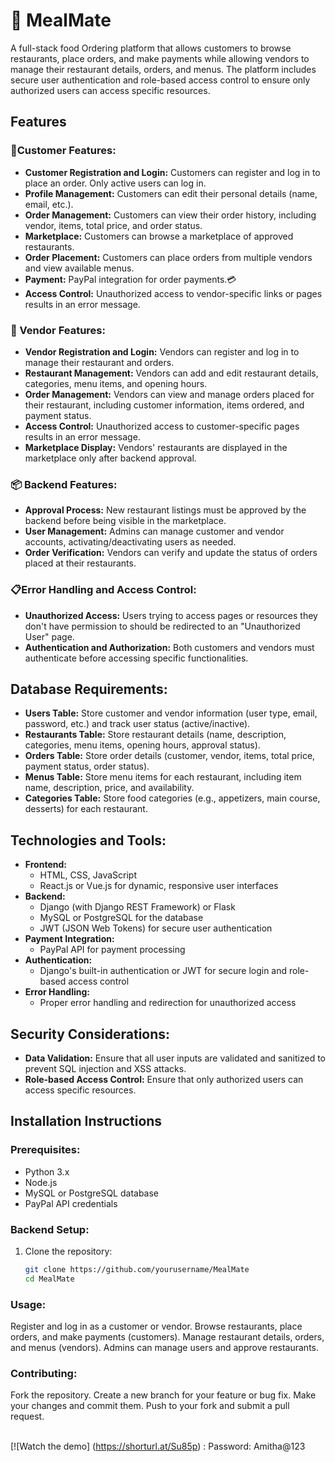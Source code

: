 # 🍴 MealMate
A full-stack food Ordering platform that allows customers to browse restaurants, place orders, and make payments while allowing vendors to manage their restaurant details, orders, and menus. The platform includes secure user authentication and role-based access control to ensure only authorized users can access specific resources.

## Features

### 🛒Customer Features:
- **Customer Registration and Login:** Customers can register and log in to place an order. Only active users can log in.
- **Profile Management:** Customers can edit their personal details (name, email, etc.).
- **Order Management:** Customers can view their order history, including vendor, items, total price, and order status.
- **Marketplace:** Customers can browse a marketplace of approved restaurants.
- **Order Placement:** Customers can place orders from multiple vendors and view available menus.
- **Payment:** PayPal integration for order payments.💳
- **Access Control:** Unauthorized access to vendor-specific links or pages results in an error message.

### 🏪 Vendor Features:
- **Vendor Registration and Login:** Vendors can register and log in to manage their restaurant and orders.
- **Restaurant Management:** Vendors can add and edit restaurant details, categories, menu items, and opening hours.
- **Order Management:** Vendors can view and manage orders placed for their restaurant, including customer information, items ordered, and payment status.
- **Access Control:** Unauthorized access to customer-specific pages results in an error message.
- **Marketplace Display:** Vendors' restaurants are displayed in the marketplace only after backend approval.

### 📦 Backend Features:
- **Approval Process:** New restaurant listings must be approved by the backend before being visible in the marketplace.
- **User Management:** Admins can manage customer and vendor accounts, activating/deactivating users as needed.
- **Order Verification:** Vendors can verify and update the status of orders placed at their restaurants.

### 📋Error Handling and Access Control:
- **Unauthorized Access:** Users trying to access pages or resources they don't have permission to should be redirected to an "Unauthorized User" page.
- **Authentication and Authorization:** Both customers and vendors must authenticate before accessing specific functionalities.

## Database Requirements:
- **Users Table:** Store customer and vendor information (user type, email, password, etc.) and track user status (active/inactive).
- **Restaurants Table:** Store restaurant details (name, description, categories, menu items, opening hours, approval status).
- **Orders Table:** Store order details (customer, vendor, items, total price, payment status, order status).
- **Menus Table:** Store menu items for each restaurant, including item name, description, price, and availability.
- **Categories Table:** Store food categories (e.g., appetizers, main course, desserts) for each restaurant.

## Technologies and Tools:
- **Frontend:**
  - HTML, CSS, JavaScript
  - React.js or Vue.js for dynamic, responsive user interfaces
- **Backend:**
  - Django (with Django REST Framework) or Flask
  - MySQL or PostgreSQL for the database
  - JWT (JSON Web Tokens) for secure user authentication
- **Payment Integration:**
  - PayPal API for payment processing
- **Authentication:**
  - Django's built-in authentication or JWT for secure login and role-based access control
- **Error Handling:**
  - Proper error handling and redirection for unauthorized access

## Security Considerations:
- **Data Validation:** Ensure that all user inputs are validated and sanitized to prevent SQL injection and XSS attacks.
- **Role-based Access Control:** Ensure that only authorized users can access specific resources.

## Installation Instructions

### Prerequisites:
- Python 3.x
- Node.js
- MySQL or PostgreSQL database
- PayPal API credentials

### Backend Setup:
1. Clone the repository:
   ```bash
   git clone https://github.com/yourusername/MealMate
   cd MealMate

### Usage:
Register and log in as a customer or vendor.
Browse restaurants, place orders, and make payments (customers).
Manage restaurant details, orders, and menus (vendors).
Admins can manage users and approve restaurants.

### Contributing:
Fork the repository.
Create a new branch for your feature or bug fix.
Make your changes and commit them.
Push to your fork and submit a pull request.
<br></br>

[![Watch the demo] (https://shorturl.at/Su85p)  : Password: Amitha@123
